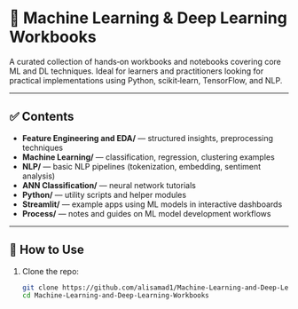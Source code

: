 # 📘 Machine Learning & Deep Learning Workbooks

A curated collection of hands‑on workbooks and notebooks covering core ML and DL techniques. Ideal for learners and practitioners looking for practical implementations using Python, scikit‑learn, TensorFlow, and NLP.

---

## ✅ Contents

- **Feature Engineering and EDA/** — structured insights, preprocessing techniques  
- **Machine Learning/** — classification, regression, clustering examples  
- **NLP/** — basic NLP pipelines (tokenization, embedding, sentiment analysis)  
- **ANN Classification/** — neural network tutorials  
- **Python/** — utility scripts and helper modules  
- **Streamlit/** — example apps using ML models in interactive dashboards  
- **Process/** — notes and guides on ML model development workflows

---

## 🚀 How to Use

1. Clone the repo:
   ```bash
   git clone https://github.com/alisamad1/Machine-Learning-and-Deep-Learning-Workbooks.git
   cd Machine-Learning-and-Deep-Learning-Workbooks

